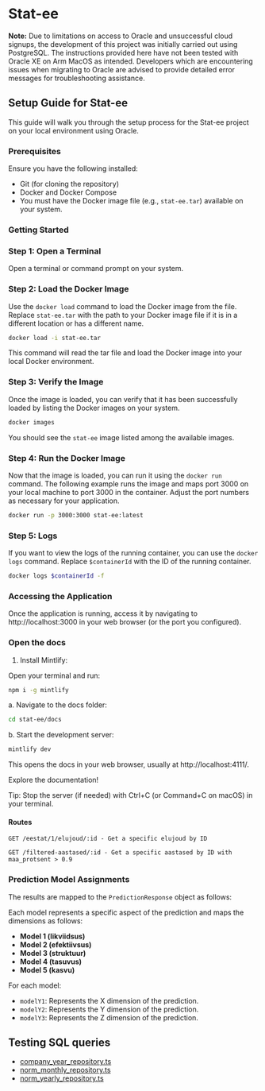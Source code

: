 # Stat-ee

**Note:** Due to limitations on access to Oracle and unsuccessful cloud signups, the development of this project was initially carried out using PostgreSQL. The instructions provided here have not been tested with Oracle XE on Arm MacOS as intended. Developers which are encountering issues when migrating to Oracle are advised to provide detailed error messages for troubleshooting assistance.

## Setup Guide for Stat-ee

This guide will walk you through the setup process for the Stat-ee project on your local environment using Oracle.

### Prerequisites

Ensure you have the following installed:
- Git (for cloning the repository)
- Docker and Docker Compose
- You must have the Docker image file (e.g., `stat-ee.tar`) available on your system.

### Getting Started

### Step 1: Open a Terminal

Open a terminal or command prompt on your system.

### Step 2: Load the Docker Image

Use the `docker load` command to load the Docker image from the file. Replace `stat-ee.tar` with the path to your Docker image file if it is in a different location or has a different name.

```sh
docker load -i stat-ee.tar
```

This command will read the tar file and load the Docker image into your local Docker environment.

### Step 3: Verify the Image

Once the image is loaded, you can verify that it has been successfully loaded by listing the Docker images on your system.

```sh
docker images
```

You should see the `stat-ee` image listed among the available images.

### Step 4: Run the Docker Image

Now that the image is loaded, you can run it using the `docker run` command. The following example runs the image and maps port 3000 on your local machine to port 3000 in the container. Adjust the port numbers as necessary for your application.

```sh
docker run -p 3000:3000 stat-ee:latest
```

### Step 5: Logs

If you want to view the logs of the running container, you can use the `docker logs` command. Replace `$containerId` with the ID of the running container.

```sh
docker logs $containerId -f
```

### Accessing the Application

Once the application is running, access it by navigating to http://localhost:3000 in your web browser (or the port you configured).

### Open the docs

1. Install Mintlify:

Open your terminal and run:

```bash
npm i -g mintlify
```

a. Navigate to the docs folder:

  ```bash
  cd stat-ee/docs
  ```
b. Start the development server:

  ```bash
  mintlify dev
  ```
This opens the docs in your web browser, usually at http://localhost:4111/.

Explore the documentation!

Tip: Stop the server (if needed) with Ctrl+C (or Command+C on macOS) in your terminal.

#### Routes
```http
GET /eestat/1/elujoud/:id - Get a specific elujoud by ID
```

```http
GET /filtered-aastased/:id - Get a specific aastased by ID with maa_protsent > 0.9
```


### Prediction Model Assignments

The results are mapped to the `PredictionResponse` object as follows:

Each model represents a specific aspect of the prediction and maps the dimensions as follows:

- **Model 1 (likviidsus)**
- **Model 2 (efektiivsus)**
- **Model 3 (struktuur)**
- **Model 4 (tasuvus)**
- **Model 5 (kasvu)**

For each model:
  - `modelY1`: Represents the X dimension of the prediction.
  - `modelY2`: Represents the Y dimension of the prediction.
  - `modelY3`: Represents the Z dimension of the prediction.

## Testing SQL queries

* [company_year_repository.ts](src/infrastructure/company_year_repository.ts)
* [norm_monthly_repository.ts](src/infrastructure/norm_monthly_repository.ts)
* [norm_yearly_repository.ts](src/infrastructure/norm_yearly_repository.ts)